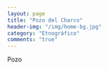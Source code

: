 ```yaml
---
layout: page
title: "Pozo del Charco"
header-img: "/img/home-bg.jpg"
category: "Etnográfico"
comments: "true"
---
```



Pozo





